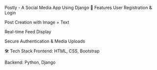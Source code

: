 Postly - A Social Media App Using Django
🚀 Features
User Registration & Login

Post Creation with Image + Text

Real-time Feed Display

Secure Authentication & Media Uploads

🛠️ Tech Stack
Frontend: HTML, CSS, Bootstrap

Backend: Python, Django
